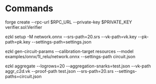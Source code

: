 # Commands

forge create --rpc-url $RPC_URL --private-key $PRIVATE_KEY verifier.sol:Verifier


ezkl setup  -M network.onnx --srs-path=20.srs --vk-path=vk.key --pk-path=pk.key --settings-path=settings.json

ezkl gen-circuit-params --calibration-target resources --model examples/onnx/1l_relu/network.onnx --settings-path circuit.json

ezkl aggregate --logrows=20 --aggregation-snarks=test.json --vk-path aggr_c2d.vk --proof-path test.json --srs-path=20.srs --settings-paths=circuit.json

